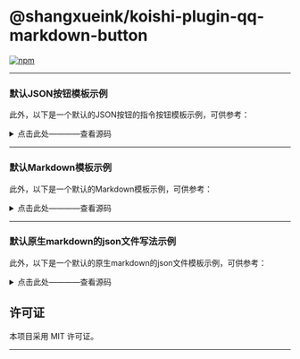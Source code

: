 
# @shangxueink/koishi-plugin-qq-markdown-button

[![npm](https://img.shields.io/npm/v/@shangxueink/koishi-plugin-qq-markdown-button?style=flat-square)](https://www.npmjs.com/package/@shangxueink/koishi-plugin-qq-markdown-button)




---


### 默认JSON按钮模板示例

此外，以下是一个默认的JSON按钮的指令按钮模板示例，可供参考：
<details>
<summary>点击此处————查看源码</summary>

```
{
  "rows": [
    {
      "buttons": [
        {
          "render_data": {
            "label": "再来一张😽",
            "style": 2
          },
          "action": {
            "type": 2,
            "permission": {
              "type": 2
            },
            "data": "/emojihub ",
            "enter": false
          }
        },
        {
          "render_data": {
            "label": "随机一张😼",
            "style": 2
          },
          "action": {
            "type": 2,
            "permission": {
              "type": 2
            },
            "data": "/随机表情包",
            "enter": true
          }
        },
        {
          "render_data": {
            "label": "返回列表😸",
            "style": 2
          },
          "action": {
            "type": 2,
            "permission": {
              "type": 2
            },
            "data": "/表情包列表",
            "enter": true
          }
        }
      ]
    }
  ]
}

```


此外，以下是一个默认的JSON按钮的本插件的json配置文件，可供参考：

```
{
    "msg_id": "${session.messageId}",
    "msg_type": 2,
    "content": "",
    "keyboard": {
        "id": "${config.json_setting.json_button_id}"
    }
}
```
</details>

---

### 默认Markdown模板示例
此外，以下是一个默认的Markdown模板示例，可供参考：

<details>
<summary>点击此处————查看源码</summary>


```
{{.text1}}
{{.text2}}
{{.img}}{{.url}}
```
#### 配置模板参数示例
当然，上方的md模版，还有`配置模版参数`的示例参数值

参数        示例值
```
text1       这是第一段文字
text2       这是第二段文字
img         ![img]
url         (https://koishi.chat/logo.png)
```
    
此外，以下是一个相对应的本插件的json使用示例
```
{
    "msg_type": 2,
    "msg_id": "${session.messageId}",
    "markdown": {
        "custom_template_id": "${config.markdown_setting.markdown_id}",
        "params": [
            {
                "key": "text1",
                "values": [
                    "第一个文字参数"
                ]
            },
            {
                "key": "text2",
                "values": [
                    "第二个文字参数"
                ]
            },
            {
                "key": "img",
                "values": [
                    "![img#338px #250px]"
                ]
            },
            {
                "key": "url",
                "values": [
                    "(https://i0.hdslb.com/bfs/note/457c42064e08c44ffef1b047478671db3f06412f.jpg)"
                ]
            }
        ],
        "keyboard": {
            "content": {
                "rows": [
                    {
                        "buttons": [
                            {
                                "render_data": {
                                    "label": "第一个按钮",
                                    "style": 2
                                },
                                "action": {
                                    "type": 2,
                                    "permission": {
                                        "type": 2
                                    },
                                    "data": "/指令1",
                                    "enter": true
                                }
                            },
                            {
                                "render_data": {
                                    "label": "第二个按钮",
                                    "style": 2
                                },
                                "action": {
                                    "type": 2,
                                    "permission": {
                                        "type": 2
                                    },
                                    "data": "/指令2",
                                    "enter": true
                                }
                            }
                        ]
                    }
                ]
            }
        }
    }
}
```
</details>


---

### 默认原生markdown的json文件写法示例
此外，以下是一个默认的原生markdown的json文件模板示例，可供参考：

<details>
<summary>点击此处————查看源码</summary>

#### JSON 源码
```
{
    "msg_type": 2,
    "msg_id": "${session.messageId}",
    "markdown": {
        "content": "${markdown}"
    },
    "keyboard": {
        "content": {
            "rows": [
                {
                    "buttons": [
                        {
                            "render_data": {
                                "label": "再来一次",
                                "style": 2
                            },
                            "action": {
                                "type": 2,
                                "permission": {
                                    "type": 2
                                },
                                "data": "/表情包",
                                "enter": true
                            }
                        }
                    ]
                }
            ]
        }
    }
}
```

#### markdown 源码
```
# 你好啊 

这是一个markdown消息哦~

```
    
</details>

## 许可证

本项目采用 MIT 许可证。

---